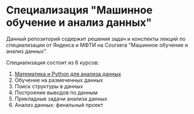 # Специализация "Машинное обучение и анализ данных"

Данный репозиторий содержит решения задач и конспекты лекций по специализации от Яндекса и МФТИ на Coursera "Машинное обучение и анализ данных".

Специализация состоит из 6 курсов:

1. [Математика и Python для анализа данных](https://github.com/AlexG888/Specialization_from_MIPT_and_Yandex/tree/master/course_1)
2. Обучение на размеченных данных
3. Поиск структуры в данных
4. Построение выводов по данным
5. Прикладные задачи анализа данных
6. Анализ данных: финальный проект
